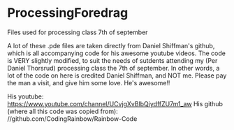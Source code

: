 # ProcessingForedrag
Files used for processing class 7th of september

A lot of these .pde files are taken directly from Daniel Shiffman's github, which is all accompanying code for his awesome youtube videos.
The code is VERY slightly modified, to suit the needs of sutdents attending my (Per Daniel Thorsrud) processing class the 7th of september.
In other words, a lot of the code on here is credited Daniel Shiffman, and NOT me. Please pay the man a visit, and give him some love.
He's awesome!! 

His youtube: https://www.youtube.com/channel/UCvjgXvBlbQiydffZU7m1_aw
His github (where all this code was copied from): //github.com/CodingRainbow/Rainbow-Code 

